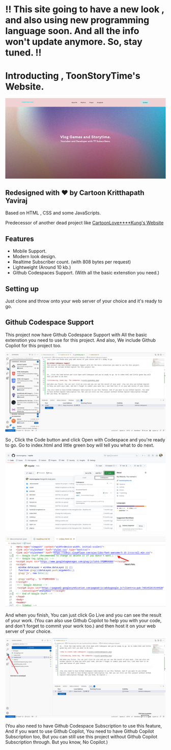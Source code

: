 # ‼️ This site going to have a new look , and also using new programming language soon. And all the info won't update anymore. So, stay tuned. ‼️

# Introducting , ToonStoryTime's Website.

![Image of the new website.](preview/screenshot.png)

## Redesigned with ❤️ by Cartoon Kritthapath Yaviraj

Based on HTML , CSS and some JavaScripts.

Predecessor of another dead project like [CartoonLove****Kung's Website](https://github.com/StoryHouseProduction/CartoonLove.Website)

## Features
- Mobile Support.
- Modern look design.
- Realtime Subscriber count. (with 808 bytes per request)
- Lightweight (Around 10 kb.)
- Github Codespaces Support. (With all the basic extenstion you need.)

## Setting up
Just clone and throw onto your web server of your choice and it's ready to go.

## Github Codespace Support
This project now have Github Codespace Support with All the basic extenstion you need to use for this project.
And also, We include Github Copliot for this project too.

![Sneak peek of it.](preview/codespaces.png)

So , Click the Code button and click Open with Codespace and you're ready to go. Go to index.html and little green boy will tell you what to do next. 

![How to create some codespaces.](assets/createsomespaces.png)

![Introducing, Green boy. The commenter.](assets/greenboy.png)

And when you finish, You can just click Go Live and you can see the result of your work. (You can also use Github Copilot to help you with your code, and don't forget to commit your work too.) and then host it on your web server of your choice.

![Some picture about Go live and push.](assets/pushandpull.png)

(You also need to have Github Codespace Subscription to use this feature, And if you want to use Github Copilot, You need to have Github Copilot Subscription too, But you can still use this project without Github Copilot Subscription through. But you know, No Copilot.)